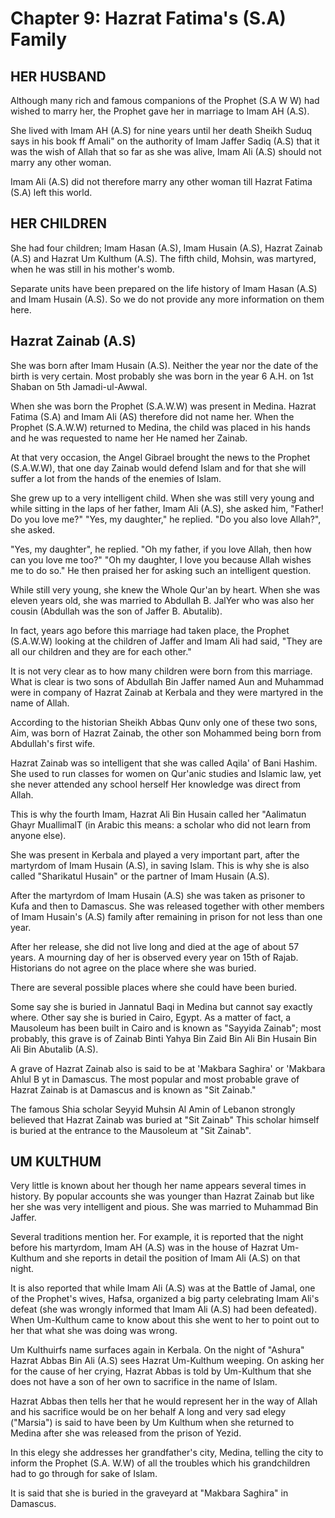 Chapter 9: Hazrat Fatima's (S.A) Family
=======================================

HER HUSBAND
-----------

Although many rich and famous companions of the Prophet (S.A W W) had
wished to marry her, the Prophet gave her in marriage to Imam AH (A.S).

She lived with Imam AH (A.S) for nine years until her death Sheikh Suduq
says in his book ff Amali" on the authority of Imam Jaffer Sadiq (A.S)
that it was the wish of Allah that so far as she was alive, Imam Ali
(A.S) should not marry any other woman.

Imam Ali (A.S) did not therefore marry any other woman till Hazrat
Fatima (S.A) left this world.

HER CHILDREN
------------

She had four children; Imam Hasan (A.S), Imam Husain (A.S), Hazrat
Zainab (A.S) and Hazrat Um Kulthum (A.S). The fifth child, Mohsin, was
martyred, when he was still in his mother's womb.

Separate units have been prepared on the life history of Imam Hasan
(A.S) and Imam Husain (A.S). So we do not provide any more information
on them here.

Hazrat Zainab (A.S)
-------------------

She was born after Imam Husain (A.S). Neither the year nor the date of
the birth is very certain. Most probably she was born in the year 6 A.H.
on 1st Shaban on 5th Jamadi-ul-Awwal.

When she was born the Prophet (S.A.W.W) was present in Medina. Hazrat
Fatima (S.A) and Imam Ali (AS) therefore did not name her. When the
Prophet (S.A.W.W) returned to Medina, the child was placed in his hands
and he was requested to name her He named her Zainab.

At that very occasion, the Angel Gibrael brought the news to the Prophet
(S.A.W.W), that one day Zainab would defend Islam and for that she will
suffer a lot from the hands of the enemies of Islam.

She grew up to a very intelligent child. When she was still very young
and while sitting in the laps of her father, Imam Ali (A.S), she asked
him, "Father! Do you love me?" "Yes, my daughter," he replied. "Do you
also love Allah?", she asked.

"Yes, my daughter", he replied. "Oh my father, if you love Allah, then
how can you love me too?" "Oh my daughter, I love you because Allah
wishes me to do so." He then praised her for asking such an intelligent
question.

While still very young, she knew the Whole Qur'an by heart. When she was
eleven years old, she was married to Abdullah B. JalYer who was also her
cousin (Abdullah was the son of Jaffer B. Abutalib).

In fact, years ago before this marriage had taken place, the Prophet
(S.A.W.W) looking at the children of Jaffer and Imam Ali had said, "They
are all our children and they are for each other."

It is not very clear as to how many children were born from this
marriage. What is clear is two sons of Abdullah Bin Jaffer named Aun and
Muhammad were in company of Hazrat Zainab at Kerbala and they were
martyred in the name of Allah.

According to the historian Sheikh Abbas Qunv only one of these two sons,
Aim, was born of Hazrat Zainab, the other son Mohammed being born from
Abdullah's first wife.

Hazrat Zainab was so intelligent that she was called Aqila' of Bani
Hashim. She used to run classes for women on Qur'anic studies and
Islamic law, yet she never attended any school herself Her knowledge was
direct from Allah.

This is why the fourth Imam, Hazrat Ali Bin Husain called her "Aalimatun
Ghayr MuallimalT (in Arabic this means: a scholar who did not learn from
anyone else).

She was present in Kerbala and played a very important part, after the
martyrdom of Imam Husain (A.S), in saving Islam. This is why she is also
called "Sharikatul Husain" or the partner of Imam Husain (A.S).

After the martyrdom of Imam Husain (A.S) she was taken as prisoner to
Kufa and then to Damascus. She was released together with other members
of Imam Husain's (A.S) family after remaining in prison for not less
than one year.

After her release, she did not live long and died at the age of about 57
years. A mourning day of her is observed every year on 15th of Rajab.
Historians do not agree on the place where she was buried.

There are several possible places where she could have been buried.

Some say she is buried in Jannatul Baqi in Medina but cannot say exactly
where. Other say she is buried in Cairo, Egypt. As a matter of fact, a
Mausoleum has been built in Cairo and is known as "Sayyida Zainab"; most
probably, this grave is of Zainab Binti Yahya Bin Zaid Bin Ali Bin
Husain Bin Ali Bin Abutalib (A.S).

A grave of Hazrat Zainab also is said to be at 'Makbara Saghira' or
'Makbara Ahlul B yt in Damascus. The most popular and most probable
grave of Hazrat Zainab is at Damascus and is known as "Sit Zainab."

The famous Shia scholar Seyyid Muhsin Al Amin of Lebanon strongly
believed that Hazrat Zainab was buried at "Sit Zainab" This scholar
himself is buried at the entrance to the Mausoleum at "Sit Zainab".

UM KULTHUM
----------

Very little is known about her though her name appears several times in
history. By popular accounts she was younger than Hazrat Zainab but like
her she was very intelligent and pious. She was married to Muhammad Bin
Jaffer.

Several traditions mention her. For example, it is reported that the
night before his martyrdom, Imam AH (A.S) was in the house of Hazrat
Um-Kulthum and she reports in detail the position of Imam Ali (A.S) on
that night.

It is also reported that while Imam Ali (A.S) was at the Battle of
Jamal, one of the Prophet's wives, Hafsa, organized a big party
celebrating Imam Ali's defeat (she was wrongly informed that Imam Ali
(A.S) had been defeated). When Um-Kulthum came to know about this she
went to her to point out to her that what she was doing was wrong.

Um Kulthuirfs name surfaces again in Kerbala. On the night of "Ashura"
Hazrat Abbas Bin Ali (A.S) sees Hazrat Um-Kulthum weeping. On asking her
for the cause of her crying, Hazrat Abbas is told by Um-Kulthum that she
does not have a son of her own to sacrifice in the name of Islam.

Hazrat Abbas then tells her that he would represent her in the way of
Allah and his sacrifice would be on her behalf A long and very sad elegy
("Marsia") is said to have been by Um Kulthum when she returned to
Medina after she was released from the prison of Yezid.

In this elegy she addresses her grandfather's city, Medina, telling the
city to inform the Prophet (S.A. W.W) of all the troubles which his
grandchildren had to go through for sake of Islam.

It is said that she is buried in the graveyard at "Makbara Saghira" in
Damascus.


